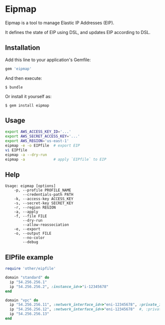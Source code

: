 # Eipmap

Eipmap is a tool to manage Elastic IP Addresses (EIP).

It defines the state of EIP using DSL, and updates EIP according to DSL.

## Installation

Add this line to your application's Gemfile:

```ruby
gem 'eipmap'
```

And then execute:

    $ bundle

Or install it yourself as:

    $ gem install eipmap

## Usage

```sh
export AWS_ACCESS_KEY_ID='...'
export AWS_SECRET_ACCESS_KEY='...'
export AWS_REGION='us-east-1'
eipmap -e -o EIPfile  # export EIP
vi EIPfile
eipmap -a --dry-run
eipmap -a             # apply `EIPfile` to EIP
```

## Help

```
Usage: eipmap [options]
    -p, --profile PROFILE_NAME
        --credentials-path PATH
    -k, --access-key ACCESS_KEY
    -s, --secret-key SECRET_KEY
    -r, --region REGION
    -a, --apply
    -f, --file FILE
        --dry-run
        --allow-reassociation
    -e, --export
    -o, --output FILE
        --no-color
        --debug
```

## EIPfile example

```ruby
require 'other/eipfile'

domain "standard" do
  ip "54.256.256.1"
  ip "54.256.256.2", :instance_id=>"i-12345678"
end

domain "vpc" do
  ip "54.256.256.11", :network_interface_id=>"eni-12345678", :private_ip_address=>"10.0.1.1"
  ip "54.256.256.12", :network_interface_id=>"eni-12345678"  #, :private_ip_address=>"10.0.1.2" (optional)
  ip "54.256.256.13"
end
```
